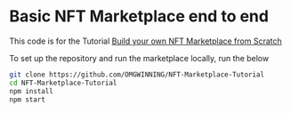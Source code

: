 # Basic NFT Marketplace end to end

This code is for the Tutorial [Build your own NFT Marketplace from Scratch](https://docs.alchemy.com/alchemy/) 

To set up the repository and run the marketplace locally, run the below
```bash
git clone https://github.com/OMGWINNING/NFT-Marketplace-Tutorial
cd NFT-Marketplace-Tutorial
npm install
npm start
```
